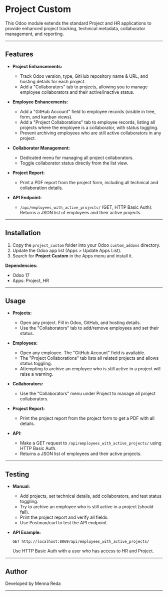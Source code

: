 # Project Custom

This Odoo module extends the standard Project and HR applications to provide enhanced project tracking, technical metadata, collaborator management, and reporting.

---

## Features

- **Project Enhancements:**  
  - Track Odoo version, type, GitHub repository name & URL, and hosting details for each project.
  - Add a "Collaborators" tab to projects, allowing you to manage employee collaborators and their active/inactive status.

- **Employee Enhancements:**  
  - Add a "GitHub Account" field to employee records (visible in tree, form, and kanban views).
  - Add a "Project Collaborations" tab to employee records, listing all projects where the employee is a collaborator, with status toggling.
  - Prevent archiving employees who are still active collaborators in any project.

- **Collaborator Management:**  
  - Dedicated menu for managing all project collaborators.
  - Toggle collaborator status directly from the list view.

- **Project Report:**  
  - Print a PDF report from the project form, including all technical and collaboration details.

- **API Endpoint:**  
  - `/api/employees_with_active_projects/` (GET, HTTP Basic Auth): Returns a JSON list of employees and their active projects.

---

## Installation

1. Copy the `project_custom` folder into your Odoo `custom_addons` directory.
2. Update the Odoo app list (Apps > Update Apps List).
3. Search for **Project Custom** in the Apps menu and install it.

**Dependencies:**  
- Odoo 17  
- Apps: Project, HR

---

## Usage

- **Projects:**  
  - Open any project. Fill in Odoo, GitHub, and hosting details.
  - Use the "Collaborators" tab to add/remove employees and set their status.

- **Employees:**  
  - Open any employee. The "GitHub Account" field is available.
  - The "Project Collaborations" tab lists all related projects and allows status toggling.
  - Attempting to archive an employee who is still active in a project will raise a warning.

- **Collaborators:**  
  - Use the "Collaborators" menu under Project to manage all project collaborators.

- **Project Report:**  
  - Print the project report from the project form to get a PDF with all details.

- **API:**  
  - Make a GET request to `/api/employees_with_active_projects/` using HTTP Basic Auth.
  - Returns a JSON list of employees and their active projects.

---

## Testing

- **Manual:**  
  - Add projects, set technical details, add collaborators, and test status toggling.
  - Try to archive an employee who is still active in a project (should fail).
  - Print the project report and verify all fields.
  - Use Postman/curl to test the API endpoint.

- **API Example:**  
  ```
  GET http://localhost:8069/api/employees_with_active_projects/
  ```
  Use HTTP Basic Auth with a user who has access to HR and Project.

---

## Author

Developed by Menna Reda

---